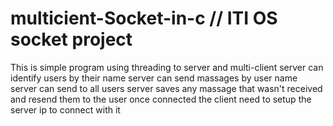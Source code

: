 # multicient-Socket-in-c // ITI OS socket project
This is simple program using threading to server and multi-client
server can identify users by their name
server can send massages by user name 
server can send to all users 
server saves any massage that wasn't received and resend them to the user once connected 
the client need to setup the server ip to connect with it
